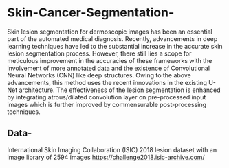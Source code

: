 # Skin-Cancer-Segmentation-
Skin lesion segmentation for dermoscopic images has been an essential part of the automated medical diagnosis. Recently, advancements in deep learning techniques have led to the substantial increase in the accurate skin lesion segmentation process. However, there still lies a scope for meticulous improvement in the accuracies of these frameworks with the involvement of more annotated data and the existence of Convolutional Neural Networks (CNN) like deep structures. Owing to the above advancements, this method uses the recent innovations in the existing U-Net architecture. The effectiveness of the lesion segmentation is enhanced by integrating  atrous/dilated convolution layer on pre-processed input images which is further improved by commensurable post-processing techniques. 
## Data-
International Skin Imaging Collaboration (ISIC) 2018 lesion dataset with an image library of 2594 images
https://challenge2018.isic-archive.com/
